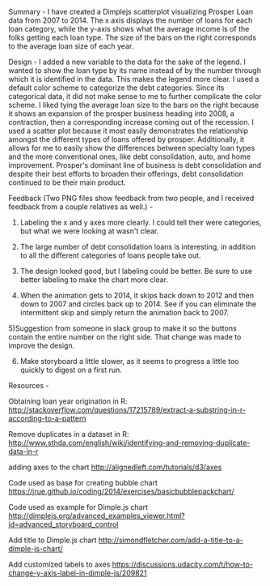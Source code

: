 Summary - I have created a Dimplejs scatterplot visualizing Prosper Loan data
from 2007 to 2014. The x axis displays the number of loans for each loan
category, while the y-axis shows what the average income is of the folks
getting each loan type. The size of the bars on the right corresponds to the
average loan size of each year.


Design - I added a new variable to the data for the sake of the legend. I wanted
to show the loan type by its name instead of by the number through which it is
identified in the data. This makes the legend more clear. I used a default color
scheme to categorize the debt categories. Since its categorical data, it did not
make sense to me to further complicate the color scheme. I liked tying the
average loan size to the bars on the right because it shows an expansion of the
prosper business heading into 2008, a contraction, then a
corresponding increase coming out of the recession. I used a scatter plot
because it most easily demonstrates the relationship amongst the different
types of loans offered by prosper. Additionally, it allows for me to easily show
the differences between specialty loan types and the more conventional ones,
like debt consolidation, auto, and home improvement. Prosper's dominant line
of business is debt consolidation and despite their best efforts to broaden
their offerings, debt consolidation continued to be their main product.



Feedback (Two PNG files show feedback from two people, and I received
feedback from a couple relatives as well.) -
1) Labeling the x and y axes more clearly. I could tell their were categories,
but what we were looking at wasn't clear.

2) The large number of debt consolidation loans is interesting, in addition to
all the different categories of loans people take out.

3) The design looked good, but I labeling could be better. Be sure to use
better labeling to make the chart more clear.

4) When the animation gets to 2014, it skips back down to 2012 and then down
to 2007 and circles back up to 2014. See if you can eliminate the intermittent
skip and simply return the animation back to 2007.

5)Suggestion from someone in slack group to make it so the buttons contain the
entire number on the right side. That change was made to improve the design.

6) Make storyboard a little slower, as it seems to progress a little too
quickly to digest on a first run.

Resources -

Obtaining loan year origination in R:
http://stackoverflow.com/questions/17215789/extract-a-substring-in-r-according-to-a-pattern

Remove duplicates in a dataset in R:
http://www.sthda.com/english/wiki/identifying-and-removing-duplicate-data-in-r

adding axes to the chart
http://alignedleft.com/tutorials/d3/axes

Code used as base for creating bubble chart
https://jrue.github.io/coding/2014/exercises/basicbubblepackchart/

Code used as example for Dimple.js chart
http://dimplejs.org/advanced_examples_viewer.html?id=advanced_storyboard_control

Add title to Dimple.js chart
http://simondfletcher.com/add-a-title-to-a-dimple-js-chart/

Add customized labels to axes
https://discussions.udacity.com/t/how-to-change-y-axis-label-in-dimple-js/209821
